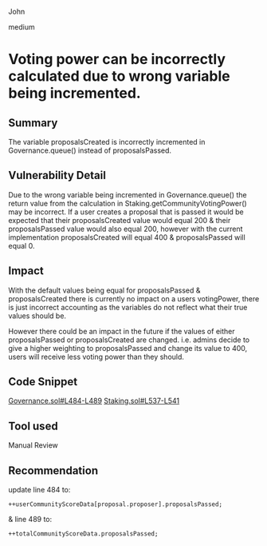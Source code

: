 John

medium

# Voting power can be incorrectly calculated due to wrong variable being incremented.

## Summary

The variable proposalsCreated is incorrectly incremented in Governance.queue() instead of proposalsPassed.

## Vulnerability Detail

Due to the wrong variable being incremented in Governance.queue() the return value from the calculation in Staking.getCommunityVotingPower() may be incorrect. If a user creates a proposal that is passed it would be expected that their proposalsCreated value would equal 200 &  their proposalsPassed value would also equal 200, however with the current implementation proposalsCreated will equal 400 & proposalsPassed will equal 0.

## Impact

With the default values being equal for proposalsPassed & proposalsCreated there is currently no impact on a users votingPower, there is just incorrect accounting as the variables do not reflect what their true values should be.  

However there could be an impact in the future if the values of either proposalsPassed or proposalsCreated are changed. i.e. admins decide to give a higher weighting to proposalsPassed and change its value to 400, users will receive less voting power than they should.

## Code Snippet

[Governance.sol#L484-L489](https://github.com/sherlock-audit/2022-11-frankendao/blob/main/src/Governance.sol#L484-L489)
[Staking.sol#L537-L541](https://github.com/sherlock-audit/2022-11-frankendao/blob/main/src/Staking.sol#L537-L541)

## Tool used

Manual Review

## Recommendation
update line 484 to:
```solidity
++userCommunityScoreData[proposal.proposer].proposalsPassed;
```
& line 489 to: 
```solidity
++totalCommunityScoreData.proposalsPassed;
```